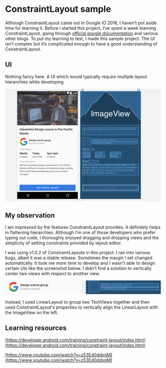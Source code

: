 # ConstraintLayout sample

Although ConstraintLayout came out in Google IO 2016, I haven’t put aside time for learning it. Before I started this project, I’ve spent a week learning ConstraintLayout, going through [official google documentation]((https://developer.android.com/training/constraint-layout/index.html)) and various other blogs. To put my learning to test, I made this sample project. The UI isn’t complex but it’s complicated enough to have a good understanding of ConstraintLayout.

## UI

Nothing fancy here. A UI which would typically require multiple layout hierarchies while developing.

![User interface](screenshot/layout_editor.png)

## My observation

I am impressed by the features ConstraintLayout provides. It definitely helps in flattening hierarchies. Although I'm one of those developers who prefer typing out code, I thoroughly enjoyed dragging and dropping views and the simplicity of setting constraints provided by layout editor.

I was using v1.0.2 of ConstraintLayouts in this project. I ran into various bugs, albeit it was a stable release. Sometimes the margin I set changed automatically. It took me more time to develop and I wasn't able to design certain UIs like the screenshot below. I didn't find a solution to vertically center two views with respect to another view.

![No proper solution](screenshot/complex_part.jpeg)

Instead, I used LinearLayout to group two TextViews together and then used ConstraintLayout's properties to vertically align the LinearLayout with the ImageView on the left.

## Learning resources

[https://developer.android.com/training/constraint-layout/index.html](https://developer.android.com/training/constraint-layout/index.html)

[https://www.youtube.com/watch?v=z53Ed0ddxgM](https://www.youtube.com/watch?v=z53Ed0ddxgM)